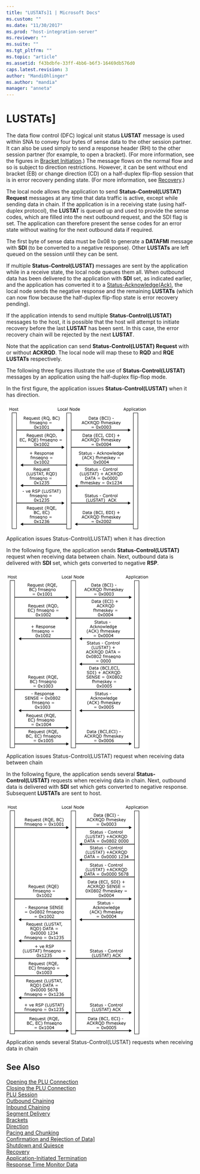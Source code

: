 ```yaml
---
title: "LUSTATs]1 | Microsoft Docs"
ms.custom: ""
ms.date: "11/30/2017"
ms.prod: "host-integration-server"
ms.reviewer: ""
ms.suite: ""
ms.tgt_pltfrm: ""
ms.topic: "article"
ms.assetid: f43bdbfe-33ff-4bb6-b6f3-16469db576d0
caps.latest.revision: 3
author: "MandiOhlinger"
ms.author: "mandia"
manager: "anneta"
---
```

# LUSTATs]
The data flow control (DFC) logical unit status **LUSTAT** message is used within SNA to convey four bytes of sense data to the other session partner. It can also be used simply to send a response header (RH) to the other session partner (for example, to open a bracket). (For more information, see the figures in [Bracket Initiation](../core/bracket-initiation1.md).) The message flows on the normal flow and so is subject to direction restrictions. However, it can be sent without end bracket (EB) or change direction (CD) on a half-duplex flip-flop session that is in error recovery pending state. (For more information, see [Recovery](../core/recovery1.md).)  
  
 The local node allows the application to send **Status-Control(LUSTAT) Request** messages at any time that data traffic is active, except while sending data in chain. If the application is in a receiving state (using half-duplex protocol), the **LUSTAT** is queued up and used to provide the sense codes, which are filled into the next outbound request, and the SDI flag is set. The application can therefore present the sense codes for an error state without waiting for the next outbound data if required.  
  
 The first byte of sense data must be 0x08 to generate a **DATAFMI** message with **SDI** (to be converted to a negative response). Other **LUSTATs** are left queued on the session until they can be sent.  
  
 If multiple **Status-Control(LUSTAT)** messages are sent by the application while in a receive state, the local node queues them all. When outbound data has been delivered to the application with **SDI** set, as indicated earlier, and the application has converted it to a [Status-Acknowledge(Ack)](../HIS2010/status-acknowledge-ack-1.md), the local node sends the negative response and the remaining **LUSTATs** (which can now flow because the half-duplex flip-flop state is error recovery pending).  
  
 If the application intends to send multiple **Status-Control(LUSTAT)** messages to the host, it is possible that the host will attempt to initiate recovery before the last **LUSTAT** has been sent. In this case, the error recovery chain will be rejected by the next **LUSTAT**.  
  
 Note that the application can send **Status-Control(LUSTAT) Request** with or without **ACKRQD**. The local node will map these to **RQD** and **RQE LUSTATs** respectively.  
  
 The following three figures illustrate the use of **Status-Control(LUSTAT)** messages by an application using the half-duplex flip-flop mode.  
  
 In the first figure, the application issues **Status-Control(LUSTAT)** when it has direction.  
  
 ![](../core/media/32703v.gif "32703v")  
Application issues Status-Control(LUSTAT) when it has direction  
  
 In the following figure, the application sends **Status-Control(LUSTAT)** request when receiving data between chain. Next, outbound data is delivered with **SDI** set, which gets converted to negative **RSP**.  
  
 ![](../core/media/32703va.gif "32703va")  
Application issues Status-Control(LUSTAT) request when receiving data between chain  
  
 In the following figure, the application sends several **Status-Control(LUSTAT)** requests when receiving data in chain. Next, outbound data is delivered with **SDI** set which gets converted to negative response. Subsequent **LUSTATs** are sent to host.  
  
 ![](../core/media/32703vb.gif "32703vb")  
Application sends several Status-Control(LUSTAT) requests when receiving data in chain  
  
## See Also  
 [Opening the PLU Connection](../core/opening-the-plu-connection1.md)   
 [Closing the PLU Connection](../core/closing-the-plu-connection1.md)   
 [PLU Session](../core/plu-session2.md)   
 [Outbound Chaining](../core/outbound-chaining2.md)   
 [Inbound Chaining](../core/inbound-chaining1.md)   
 [Segment Delivery](../core/segment-delivery1.md)   
 [Brackets](../core/brackets1.md)   
 [Direction](../core/direction1.md)   
 [Pacing and Chunking](../core/pacing-and-chunking1.md)   
 [Confirmation and Rejection of Data\]](../core/confirmation-and-rejection-of-data]1.md)   
 [Shutdown and Quiesce](../core/shutdown-and-quiesce1.md)   
 [Recovery](../core/recovery1.md)   
 [Application-Initiated Termination](../core/application-initiated-termination1.md)   
 [Response Time Monitor Data](../core/response-time-monitor-data1.md)